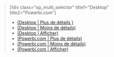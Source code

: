 > [!div class="op_multi_selector" title1="Desktop" title2="Powerbi.com"]
> * [(Desktop | Plus de détails )](../power-bi-custom-visuals-use.md)
> * [(Desktop | Moins de détails)](../powerbi-custom-visuals-use-less.md)
> * [(Desktop | Afficher)](../powerbi-custom-visuals-add-to-report-vid.md)
> * [(Powerbi.com | Plus de détails)](../power-bi-report-add-custom-visual.md)
> * [(Powerbi.com | Moins de détails)](../powerbi-custom-visuals-add-to-report-less.md)
> * [(Powerbi.com | Afficher)](../powerbi-custom-visuals-add-to-report-vid.md)
> 
> 

